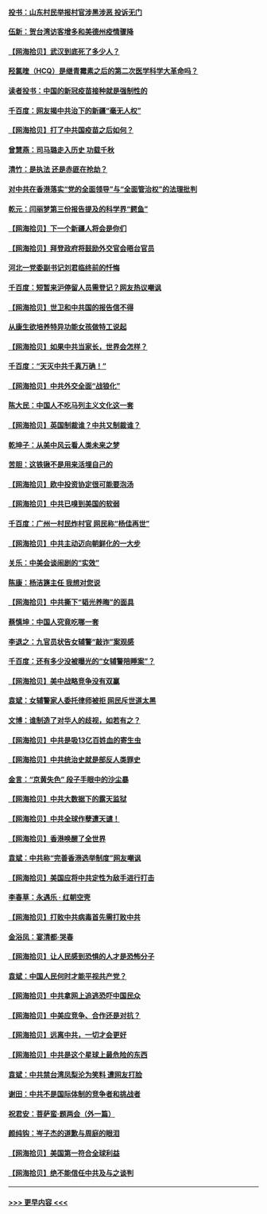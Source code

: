#### [投书：山东村民举报村官涉黑涉恶 投诉无门](../pages/nsc993/n12869726.md?t=04100101) 
#### [伍新：贺台湾访客增多和美德州疫情骤降](../pages/nsc993/n12865651.md?t=04100101) 
#### [【网海拾贝】武汉到底死了多少人？](../pages/nsc993/n12863707.md?t=04100101) 
#### [羟氯喹（HCQ）是继青霉素之后的第二次医学科学大革命吗？](../pages/nsc993/n12638564.md?t=04100101) 
#### [读者投书：中国的新冠疫苗接种就是强制性的](../pages/nsc993/n12859932.md?t=04100101) 
#### [千百度：网友揭中共治下的新疆“毫无人权”](../pages/nsc993/n12858385.md?t=04100101) 
#### [【网海拾贝】打了中共国疫苗之后如何？](../pages/nsc993/n12857866.md?t=04100101) 
#### [曾慧燕：司马璐走入历史 功载千秋](../pages/nsc993/n12856996.md?t=04100101) 
#### [清竹：是执法 还是赤匪在抢劫？](../pages/nsc993/n12856952.md?t=04100101) 
#### [对中共在香港落实“党的全面领导”与“全面管治权”的法理批判](../pages/nsc993/n12856929.md?t=04100101) 
#### [乾元：闫丽梦第三份报告提及的科学界“鳄鱼”](../pages/nsc993/n12855985.md?t=04100101) 
#### [【网海拾贝】下一个新疆人将会是你们](../pages/nsc993/n12855864.md?t=04100101) 
#### [【网海拾贝】拜登政府将鼓励外交官会晤台官员](../pages/nsc993/n12853615.md?t=04100101) 
#### [河北一党委副书记刘君临终前的忏悔](../pages/nsc993/n12849420.md?t=04100101) 
#### [千百度：短暂来沪停留人员需登记？网友热议嘲讽](../pages/nsc993/n12853497.md?t=04100101) 
#### [【网海拾贝】世卫和中共国的报告信不得](../pages/nsc993/n12850902.md?t=04100101) 
#### [从康生欲培养特异功能女孩做特工说起](../pages/nsc993/n12849289.md?t=04100101) 
#### [【网海拾贝】如果中共当家长，世界会怎样？](../pages/nsc993/n12848436.md?t=04100101) 
#### [千百度：“天灭中共千真万确！”](../pages/nsc993/n12845659.md?t=04100101) 
#### [【网海拾贝】中共外交全面“战狼化”](../pages/nsc993/n12845607.md?t=04100101) 
#### [陈大民：中国人不吃马列主义文化这一套](../pages/nsc993/n12842496.md?t=04100101) 
#### [【网海拾贝】英国制裁谁？中共又制裁谁？](../pages/nsc993/n12840909.md?t=04100101) 
#### [乾坤子：从美中风云看人类未来之梦](../pages/nsc993/n12840590.md?t=04100101) 
#### [苦胆：这铁锹不是用来活埋自己的](../pages/nsc993/n12839512.md?t=04100101) 
#### [【网海拾贝】欧中投资协定很可能要泡汤](../pages/nsc993/n12835122.md?t=04100101) 
#### [【网海拾贝】中共已嗅到美国的软弱](../pages/nsc993/n12832411.md?t=04100101) 
#### [千百度：广州一村民炸村官 网民称“杨佳再世”](../pages/nsc993/n12832380.md?t=04100101) 
#### [【网海拾贝】中共主动迈向朝鲜化的一大步](../pages/nsc993/n12829887.md?t=04100101) 
#### [关乐：中美会谈闹剧的“实效”](../pages/nsc993/n12826698.md?t=04100101) 
#### [陈康：杨洁篪主任  我想对您说](../pages/nsc993/n12826609.md?t=04100101) 
#### [【网海拾贝】中共撕下“韬光养晦”的面具](../pages/nsc993/n12826459.md?t=04100101) 
#### [蔡慎坤：中国人究竟吃哪一套](../pages/nsc993/n12826010.md?t=04100101) 
#### [李退之：九官员状告女辅警“敲诈”案观感](../pages/nsc993/n12823984.md?t=04100101) 
#### [千百度：还有多少没被曝光的“女辅警陪睡案”？](../pages/nsc993/n12822136.md?t=04100101) 
#### [【网海拾贝】美中战略竞争没有双赢](../pages/nsc993/n12822105.md?t=04100101) 
#### [袁斌：女辅警家人委托律师被拒 网民斥世道太黑](../pages/nsc993/n12822004.md?t=04100101) 
#### [文博：谁制造了对华人的歧视，如若有之？](../pages/nsc993/n12821635.md?t=04100101) 
#### [【网海拾贝】中共是吸13亿百姓血的寄生虫](../pages/nsc993/n12819191.md?t=04100101) 
#### [【网海拾贝】中共统治史就是部反人类罪史](../pages/nsc993/n12816738.md?t=04100101) 
#### [金言：“京黄失色” 段子手眼中的沙尘暴](../pages/nsc993/n12815700.md?t=04100101) 
#### [【网海拾贝】中共大数据下的露天监狱](../pages/nsc993/n12811075.md?t=04100101) 
#### [【网海拾贝】中共全球作孽遭天谴！](../pages/nsc993/n12810258.md?t=04100101) 
#### [【网海拾贝】香港唤醒了全世界](../pages/nsc993/n12809100.md?t=04100101) 
#### [袁斌：中共称“完善香港选举制度”网友嘲讽](../pages/nsc993/n12808994.md?t=04100101) 
#### [【网海拾贝】美国应将中共定性为敌手进行打击](../pages/nsc993/n12806870.md?t=04100101) 
#### [李春草：永遇乐 · 红朝空壳](../pages/nsc993/n12805365.md?t=04100101) 
#### [【网海拾贝】打败中共病毒首先需打败中共](../pages/nsc993/n12803930.md?t=04100101) 
#### [金浴凤：宴清都‧哭春](../pages/nsc993/n12801601.md?t=04100101) 
#### [【网海拾贝】让人民感到恐惧的人才是恐怖分子](../pages/nsc993/n12799347.md?t=04100101) 
#### [袁斌：中国人民何时才能平视共产党？](../pages/nsc993/n12799306.md?t=04100101) 
#### [【网海拾贝】中共拿网上追逃恐吓中国民众](../pages/nsc993/n12796905.md?t=04100101) 
#### [【网海拾贝】中美应竞争、合作还是对抗？](../pages/nsc993/n12794675.md?t=04100101) 
#### [【网海拾贝】远离中共，一切才会更好](../pages/nsc993/n12793572.md?t=04100101) 
#### [【网海拾贝】中共是这个星球上最危险的东西](../pages/nsc993/n12791400.md?t=04100101) 
#### [袁斌：中共禁台湾凤梨沦为笑料 遭网友打脸](../pages/nsc993/n12791335.md?t=04100101) 
#### [谢田：中共不是国际体制的竞争者和挑战者](../pages/nsc993/n12791212.md?t=04100101) 
#### [祝君安：菩萨蛮·题两会（外一篇）](../pages/nsc993/n12786801.md?t=04100101) 
#### [颜纯钩：岑子杰的道歉与周庭的眼泪](../pages/nsc993/n12786775.md?t=04100101) 
#### [【网海拾贝】美国第一符合全球利益](../pages/nsc993/n12786666.md?t=04100101) 
#### [【网海拾贝】绝不能信任中共及与之谈判](../pages/nsc993/n12784266.md?t=04100101) 

----
#### [ >>> 更早内容 <<< ](../indexes/nsc993-earlier.md)
